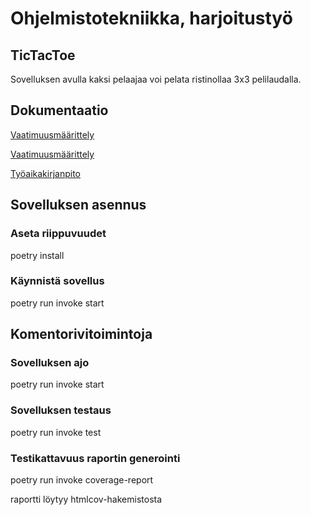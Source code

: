 # Ohjelmistotekniikka, harjoitustyö



## TicTacToe

Sovelluksen avulla kaksi pelaajaa voi pelata ristinollaa 3x3 pelilaudalla.

## Dokumentaatio


[Vaatimuusmäärittely](https://github.com/nellatuulikki/ot-harjoitustyo/blob/master/dokumentaatio/vaatimusmaarittely.md)

[Vaatimuusmäärittely](https://github.com/nellatuulikki/ot-harjoitustyo/blob/master/dokumentaatio/vaatimusmaarittely.md)

[Työaikakirjanpito](https://github.com/nellatuulikki/ot-harjoitustyo/blob/master/dokumentaatio/tuntikirjanpito.md)

## Sovelluksen asennus

### Aseta riippuvuudet 

  poetry install
  
### Käynnistä sovellus 
  
  poetry run invoke start
  
## Komentorivitoimintoja
 
### Sovelluksen ajo
 
  poetry run invoke start
 
### Sovelluksen testaus
 
  poetry run invoke test
  
### Testikattavuus raportin generointi
 
  poetry run invoke coverage-report
  
  raportti löytyy htmlcov-hakemistosta
 
